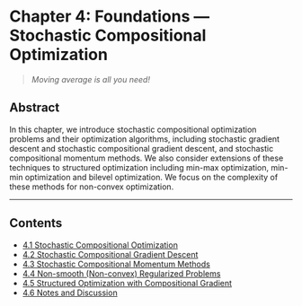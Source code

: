 

# Chapter 4: Foundations — Stochastic Compositional Optimization

> *Moving average is all you need!*

## Abstract

In this chapter, we introduce stochastic compositional optimization problems and their optimization algorithms, including stochastic gradient descent and stochastic compositional gradient descent, and stochastic compositional momentum methods. We also consider extensions of these techniques to structured optimization including min-max optimization, min-min optimization and bilevel optimization. We focus on the complexity of these methods for non-convex optimization.

---

## Contents

- [4.1 Stochastic Compositional Optimization](Ch4-1.md)
- [4.2 Stochastic Compositional Gradient Descent](Ch4-2.md)
- [4.3 Stochastic Compositional Momentum Methods](Ch4-3.md)
- [4.4 Non-smooth (Non-convex) Regularized Problems](Ch4-4.md)
- [4.5 Structured Optimization with Compositional Gradient](Ch4-5.md)
- [4.6 Notes and Discussion](Ch4-6.md)


